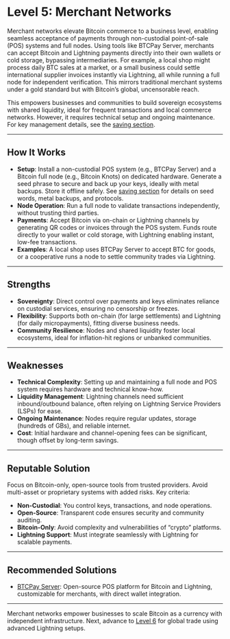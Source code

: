 # Level 5: Merchant Networks

Merchant networks elevate Bitcoin commerce to a business level, enabling seamless acceptance of payments through non-custodial point-of-sale (POS) systems and full nodes. Using tools like BTCPay Server, merchants can accept Bitcoin and Lightning payments directly into their own wallets or cold storage, bypassing intermediaries. For example, a local shop might process daily BTC sales at a market, or a small business could settle international supplier invoices instantly via Lightning, all while running a full node for independent verification. This mirrors traditional merchant systems under a gold standard but with Bitcoin’s global, uncensorable reach.

This empowers businesses and communities to build sovereign ecosystems with shared liquidity, ideal for frequent transactions and local commerce networks. However, it requires technical setup and ongoing maintenance. For key management details, see the [saving section](../../saving/).




---

## How It Works

- **Setup**: Install a non-custodial POS system (e.g., BTCPay Server) and a Bitcoin full node (e.g., Bitcoin Knots) on dedicated hardware. Generate a seed phrase to secure and back up your keys, ideally with metal backups. Store it offline safely. See [saving section](../../saving/) for details on seed words, metal backups, and protocols.
- **Node Operation**: Run a full node to validate transactions independently, without trusting third parties.
- **Payments**: Accept Bitcoin via on-chain or Lightning channels by generating QR codes or invoices through the POS system. Funds route directly to your wallet or cold storage, with Lightning enabling instant, low-fee transactions.
- **Examples**: A local shop uses BTCPay Server to accept BTC for goods, or a cooperative runs a node to settle community trades via Lightning.




---

## Strengths

- **Sovereignty**: Direct control over payments and keys eliminates reliance on custodial services, ensuring no censorship or freezes.
- **Flexibility**: Supports both on-chain (for large settlements) and Lightning (for daily micropayments), fitting diverse business needs.
- **Community Resilience**: Nodes and shared liquidity foster local ecosystems, ideal for inflation-hit regions or unbanked communities.




---

## Weaknesses

- **Technical Complexity**: Setting up and maintaining a full node and POS system requires hardware and technical know-how.
- **Liquidity Management**: Lightning channels need sufficient inbound/outbound balance, often relying on Lightning Service Providers (LSPs) for ease.
- **Ongoing Maintenance**: Nodes require regular updates, storage (hundreds of GBs), and reliable internet.
- **Cost**: Initial hardware and channel-opening fees can be significant, though offset by long-term savings.



---

## Reputable Solution

Focus on Bitcoin-only, open-source tools from trusted providers. Avoid multi-asset or proprietary systems with added risks. Key criteria:

- **Non-Custodial**: You control keys, transactions, and node operations.
- **Open-Source**: Transparent code ensures security and community auditing.
- **Bitcoin-Only**: Avoid complexity and vulnerabilities of “crypto” platforms.
- **Lightning Support**: Must integrate seamlessly with Lightning for scalable payments.




---

## Recommended Solutions

- [BTCPay Server](https://btcpayserver.org/): Open-source POS platform for Bitcoin and Lightning, customizable for merchants, with direct wallet integration.



---

Merchant networks empower businesses to scale Bitcoin as a currency with independent infrastructure. Next, advance to [Level 6](level-6.md) for global trade using advanced Lightning setups.



